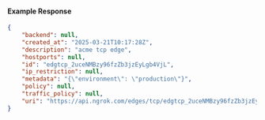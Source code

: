 <!-- Code generated for API Clients. DO NOT EDIT. -->

#### Example Response

```json
{
	"backend": null,
	"created_at": "2025-03-21T10:17:28Z",
	"description": "acme tcp edge",
	"hostports": null,
	"id": "edgtcp_2uceNMBzy96fzZb3jzEyLgb4VjL",
	"ip_restriction": null,
	"metadata": "{\"environment\": \"production\"}",
	"policy": null,
	"traffic_policy": null,
	"uri": "https://api.ngrok.com/edges/tcp/edgtcp_2uceNMBzy96fzZb3jzEyLgb4VjL"
}
```
